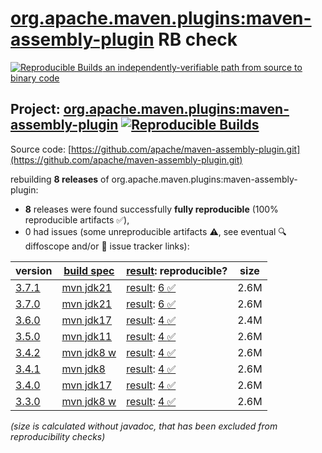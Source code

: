 [org.apache.maven.plugins:maven-assembly-plugin](https://central.sonatype.com/artifact/org.apache.maven.plugins/maven-assembly-plugin/versions) RB check
=======

[![Reproducible Builds](https://reproducible-builds.org/images/logos/rb.svg) an independently-verifiable path from source to binary code](https://reproducible-builds.org/)

## Project: [org.apache.maven.plugins:maven-assembly-plugin](https://central.sonatype.com/artifact/org.apache.maven.plugins/maven-assembly-plugin/versions) [![Reproducible Builds](https://img.shields.io/endpoint?url=https://raw.githubusercontent.com/jvm-repo-rebuild/reproducible-central/master/content/org/apache/maven/plugins/maven-assembly-plugin/badge.json)](https://github.com/jvm-repo-rebuild/reproducible-central/blob/master/content/org/apache/maven/plugins/maven-assembly-plugin/README.md)

Source code: [https://github.com/apache/maven-assembly-plugin.git](https://github.com/apache/maven-assembly-plugin.git)

rebuilding **8 releases** of org.apache.maven.plugins:maven-assembly-plugin:
- **8** releases were found successfully **fully reproducible** (100% reproducible artifacts :white_check_mark:),
- 0 had issues (some unreproducible artifacts :warning:, see eventual :mag: diffoscope and/or :memo: issue tracker links):

| version | [build spec](/BUILDSPEC.md) | [result](https://reproducible-builds.org/docs/jvm/): reproducible? | size |
| -- | --------- | ------ | -- |
| [3.7.1](https://central.sonatype.com/artifact/org.apache.maven.plugins/maven-assembly-plugin/3.7.1/pom) | [mvn jdk21](maven-assembly-plugin-3.7.1.buildspec) | [result](maven-assembly-plugin-3.7.1.buildinfo): [6 :white_check_mark: ](maven-assembly-plugin-3.7.1.buildcompare) | 2.6M |
| [3.7.0](https://central.sonatype.com/artifact/org.apache.maven.plugins/maven-assembly-plugin/3.7.0/pom) | [mvn jdk21](maven-assembly-plugin-3.7.0.buildspec) | [result](maven-assembly-plugin-3.7.0.buildinfo): [6 :white_check_mark: ](maven-assembly-plugin-3.7.0.buildcompare) | 2.6M |
| [3.6.0](https://central.sonatype.com/artifact/org.apache.maven.plugins/maven-assembly-plugin/3.6.0/pom) | [mvn jdk17](maven-assembly-plugin-3.6.0.buildspec) | [result](maven-assembly-plugin-3.6.0.buildinfo): [4 :white_check_mark: ](maven-assembly-plugin-3.6.0.buildcompare) | 2.4M |
| [3.5.0](https://central.sonatype.com/artifact/org.apache.maven.plugins/maven-assembly-plugin/3.5.0/pom) | [mvn jdk11](maven-assembly-plugin-3.5.0.buildspec) | [result](maven-assembly-plugin-3.5.0.buildinfo): [4 :white_check_mark: ](maven-assembly-plugin-3.5.0.buildcompare) | 2.6M |
| [3.4.2](https://central.sonatype.com/artifact/org.apache.maven.plugins/maven-assembly-plugin/3.4.2/pom) | [mvn jdk8 w](maven-assembly-plugin-3.4.2.buildspec) | [result](maven-assembly-plugin-3.4.2.buildinfo): [4 :white_check_mark: ](maven-assembly-plugin-3.4.2.buildcompare) | 2.6M |
| [3.4.1](https://central.sonatype.com/artifact/org.apache.maven.plugins/maven-assembly-plugin/3.4.1/pom) | [mvn jdk8](maven-assembly-plugin-3.4.1.buildspec) | [result](maven-assembly-plugin-3.4.1.buildinfo): [4 :white_check_mark: ](maven-assembly-plugin-3.4.1.buildcompare) | 2.6M |
| [3.4.0](https://central.sonatype.com/artifact/org.apache.maven.plugins/maven-assembly-plugin/3.4.0/pom) | [mvn jdk17](maven-assembly-plugin-3.4.0.buildspec) | [result](maven-assembly-plugin-3.4.0.buildinfo): [4 :white_check_mark: ](maven-assembly-plugin-3.4.0.buildcompare) | 2.6M |
| [3.3.0](https://central.sonatype.com/artifact/org.apache.maven.plugins/maven-assembly-plugin/3.3.0/pom) | [mvn jdk8 w](maven-assembly-plugin-3.3.0.buildspec) | [result](maven-assembly-plugin-3.3.0.buildinfo): [4 :white_check_mark: ](maven-assembly-plugin-3.3.0.buildcompare) | 2.6M |

<i>(size is calculated without javadoc, that has been excluded from reproducibility checks)</i>
